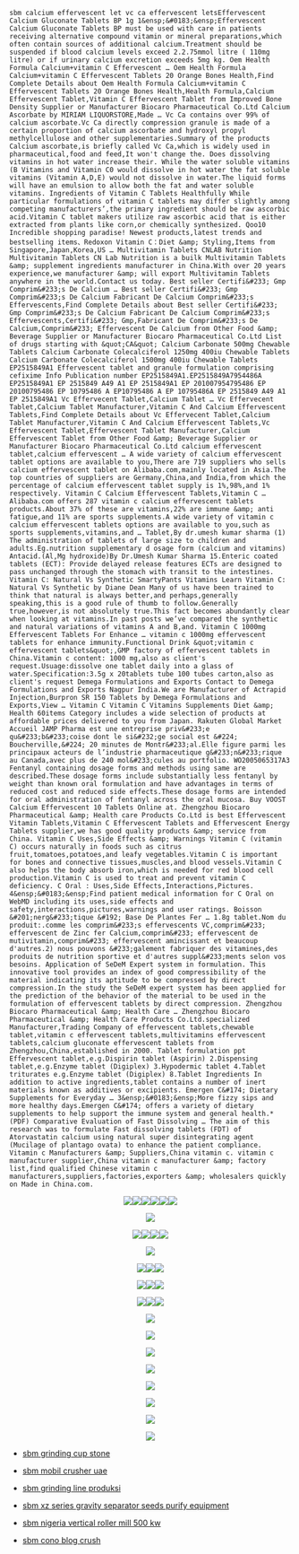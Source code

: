 
```
sbm calcium effervescent let vc ca effervescent letsEffervescent Calcium Gluconate Tablets BP 1g 1&ensp;&#0183;&ensp;Effervescent Calcium Gluconate Tablets BP must be used with care in patients receiving alternative compound vitamin or mineral preparations,which often contain sources of additional calcium.Treatment should be suspended if blood calcium levels exceed 2.2.75mmol litre ( 110mg litre) or if urinary calcium excretion exceeds 5mg kg. Oem Health Formula Calcium+vitamin C Effervescent … Oem Health Formula Calcium+vitamin C Effervescent Tablets 20 Orange Bones Health,Find Complete Details about Oem Health Formula Calcium+vitamin C Effervescent Tablets 20 Orange Bones Health,Health Formula,Calcium Effervescent Tablet,Vitamin C Effervescent Tablet from Improved Bone Density Supplier or Manufacturer Biocaro Pharmaceutical Co.Ltd Calcium Ascorbate by MIRIAM LIQUORSTORE,Made … Vc Ca contains over 99% of calcium ascorbate.Vc Ca directly compression granule is made of a certain proportion of calcium ascorbate and hydroxyl propyl methylcellulose and other supplementaries.Summary of the products Calcium ascorbate,is briefly called Vc Ca,which is widely used in pharmaceutical,food and feed,It won't change the. Does dissolving vitamins in hot water increase their. While the water soluble vitamins (B Vitamins and Vitamin C0 would dissolve in hot water the fat soluble vitamins (Vitamin A,D,E) would not dissolve in water.The liquid forms will have an emulsion to allow both the fat and water soluble vitamins. Ingredients of Vitamin C Tablets Healthfully While particular formulations of vitamin C tablets may differ slightly among competing manufacturers’,the primary ingredient should be raw ascorbic acid.Vitamin C tablet makers utilize raw ascorbic acid that is either extracted from plants like corn,or chemically synthesized. Qoo10 Incredible shopping paradise! Newest products,latest trends and bestselling items、Redoxon Vitamin C：Diet &amp; Styling,Items from Singapore,Japan,Korea,US … Multivitamin Tablets CNLAB Nutrition Multivitamin Tablets CN Lab Nutrition is a builk Multivitamin Tablets &amp; supplement ingredients manufacturer in China.With over 20 years experience,we manufacturer &amp; will export Multivitamin Tablets anywhere in the world.Contact us today. Best seller Certifi&#233; Gmp Comprim&#233;s De Calcium … Best seller Certifi&#233; Gmp Comprim&#233;s De Calcium Fabricant De Calcium Comprim&#233;s Effervescents,Find Complete Details about Best seller Certifi&#233; Gmp Comprim&#233;s De Calcium Fabricant De Calcium Comprim&#233;s Effervescents,Certifi&#233; Gmp,Fabricant De Comprim&#233;s De Calcium,Comprim&#233; Effervescent De Calcium from Other Food &amp; Beverage Supplier or Manufacturer Biocaro Pharmaceutical Co.Ltd List of drugs starting with &quot;CA&quot; Calcium Carbonate 500mg Chewable Tablets Calcium Carbonate Colecalciferol 1250mg 400iu Chewable Tablets Calcium Carbonate Colecalciferol 1500mg 400iu Chewable Tablets EP2515849A1 Effervescent tablet and granule formulation comprising cefixime Info Publication number EP2515849A1.EP2515849A7954486A EP2515849A1 EP 2515849 A49 A1 EP 2515849A1 EP 201007954795486 EP 20100795486 EP 10795486 A EP10795486 A EP 10795486A EP 2515849 A49 A1 EP 2515849A1 Vc Effervecent Tablet,Calcium Tablet … Vc Effervecent Tablet,Calcium Tablet Manufacturer,Vitamin C And Calcium Effervescent Tablets,Find Complete Details about Vc Effervecent Tablet,Calcium Tablet Manufacturer,Vitamin C And Calcium Effervescent Tablets,Vc Effervescent Tablet,Effervescent Tablet Manufacturer,Calcium Effervescent Tablet from Other Food &amp; Beverage Supplier or Manufacturer Biocaro Pharmaceutical Co.Ltd calcium effervescent tablet,calcium effervescent … A wide variety of calcium effervescent tablet options are available to you,There are 719 suppliers who sells calcium effervescent tablet on Alibaba.com,mainly located in Asia.The top countries of suppliers are Germany,China,and India,from which the percentage of calcium effervescent tablet supply is 1%,98%,and 1% respectively. Vitamin C Calcium Effervescent Tablets,Vitamin C … Alibaba.com offers 287 vitamin c calcium effervescent tablets products.About 37% of these are vitamins,22% are immune &amp; anti fatigue,and 11% are sports supplements.A wide variety of vitamin c calcium effervescent tablets options are available to you,such as sports supplements,vitamins,and … Tablet,By dr.umesh kumar sharma (1) The administration of tablets of large size to children and adults.Eg.nutrition supplementary d osage form (calcium and vitamins) Antacid.(Al,Mg hydroxide)By Dr.Umesh Kumar Sharma 15.Enteric coated tablets (ECT): Provide delayed release features ECTs are designed to pass unchanged through the stomach with transit to the intestines. Vitamin C: Natural Vs Synthetic SmartyPants Vitamins Learn Vitamin C: Natural Vs Synthetic by Diane Dean Many of us have been trained to think that natural is always better,and perhaps,generally speaking,this is a good rule of thumb to follow.Generally true,however,is not absolutely true.This fact becomes abundantly clear when looking at vitamins.In past posts we’ve compared the synthetic and natural variations of vitamins A and B,and. Vitamin C 1000mg Effervescent Tablets For Enhance … vitamin c 1000mg effervescent tablets for enhance immunity.Functional Drink &quot;vitamin c effervescent tablets&quot;,GMP factory of effervescent tablets in China.Vitamin c content: 1000 mg,also as client's request.Usuage:dissolve one tablet daily into a glass of water.Specification:3.5g x 20tablets tube 100 tubes carton,also as client's request Demega Formulations and Exports Contact to Demega Formulations and Exports Nagpur India.We are Manufacturer of Actrapid Injection,Burpron SR 150 Tablets by Demega Formulations and Exports,View … Vitamin C Vitamin C Vitamins Supplements Diet &amp; Health 60items Category includes a wide selection of products at affordable prices delivered to you from Japan. Rakuten Global Market Accueil JAMP Pharma est une entreprise priv&#233;e qu&#233;b&#233;coise dont le si&#232;ge social est &#224; Boucherville,&#224; 20 minutes de Montr&#233;al.Elle figure parmi les principaux acteurs de l’industrie pharmaceutique g&#233;n&#233;rique au Canada,avec plus de 240 mol&#233;cules au portfolio. WO2005065317A3 Fentanyl containing dosage forms and methods using same are described.These dosage forms include substantially less fentanyl by weight than known oral formulation and have advantages in terms of reduced cost and reduced side effects.These dosage forms are intended for oral administration of fentanyl across the oral mucosa. Buy VOOST Calcium Effervescent 10 Tablets Online at. Zhengzhou Biocaro Pharmaceutical &amp; Health care Products Co.Ltd is best Effervescent Vitamin Tablets,Vitamin C Effervescent Tablets and Effervescent Energy Tablets supplier,we has good quality products &amp; service from China. Vitamin C Uses,Side Effects &amp; Warnings Vitamin C (vitamin C) occurs naturally in foods such as citrus fruit,tomatoes,potatoes,and leafy vegetables.Vitamin C is important for bones and connective tissues,muscles,and blood vessels.Vitamin C also helps the body absorb iron,which is needed for red blood cell production.Vitamin C is used to treat and prevent vitamin C deficiency. C Oral : Uses,Side Effects,Interactions,Pictures. 4&ensp;&#0183;&ensp;Find patient medical information for C Oral on WebMD including its uses,side effects and safety,interactions,pictures,warnings and user ratings. Boisson &#201;nerg&#233;tique &#192; Base De Plantes Fer … 1.8g tablet.Nom du produit:.comme les comprim&#233;s effervescents VC,comprim&#233; effervescent de Zinc fer Calcium,comprim&#233; effervescent de mutivitamin,comprim&#233; effervescent amincissant et beaucoup d'autres.2) nous pouvons &#233;galement fabriquer des vitamines,des produits de nutrition sportive et d'autres suppl&#233;ments selon vos besoins. Application of SeDeM Expert system in formulation. This innovative tool provides an index of good compressibility of the material indicating its aptitude to be compressed by direct compression.In the study the SeDeM expert system has been applied for the prediction of the behavior of the material to be used in the formulation of effervescent tablets by direct compression. Zhengzhou Biocaro Pharmaceutical &amp; Health Care … Zhengzhou Biocaro Pharmaceutical &amp; Health Care Products Co.Ltd.specialized Manufacturer,Trading Company of effervescent tablets,chewable tablet,vitamin c effervescent tablets,multivitamins effervescent tablets,calcium gluconate effervescent tablets from Zhengzhou,China,established in 2000. Tablet formulation ppt Effervescent tablet,e.g.Dispirin tablet (Aspirin) 2.Dispensing tablet,e.g.Enzyme tablet (Digiplex) 3.Hypodermic tablet 4.Tablet triturates e.g.Enzyme tablet (Digiplex) 8.Tablet Ingredients In addition to active ingredients,tablet contains a number of inert materials known as additives or excipients. Emergen C&#174; Dietary Supplements for Everyday … 3&ensp;&#0183;&ensp;More fizzy sips and more healthy days.Emergen C&#174; offers a variety of dietary supplements to help support the immune system and general health.* (PDF) Comparative Evaluation of Fast Dissolving … The aim of this research was to formulate Fast dissolving tablets (FDT) of Atorvastatin calcium using natural super disintegrating agent (Mucilage of plantago ovata) to enhance the patient compliance. Vitamin c Manufacturers &amp; Suppliers,China vitamin c. vitamin c manufacturer supplier,China vitamin c manufacturer &amp; factory list,find qualified Chinese vitamin c manufacturers,suppliers,factories,exporters &amp; wholesalers quickly on Made in China.com. 
```

<div align="center">
  
<a rel="nofollow" href="https://m.shibang-china.com?f=github&k=sbm+calcium+effervescent+let+vc+ca+effervescent+lets"><img src="https://static.shibang-china.com/en/l.png"></a><img src="https://static.shibang-china.com/en/hw.png"><a rel="nofollow" href="https://m.shibang-china.com/product/?f=github&k=sbm+calcium+effervescent+let+vc+ca+effervescent+lets"><img src="https://static.shibang-china.com/en/p.png"></a><a rel="nofollow" href="https://m.shibang-china.com/cases/?f=github&k=sbm+calcium+effervescent+let+vc+ca+effervescent+lets"><img src="https://static.shibang-china.com/en/c.png"></a><a rel="nofollow" href="https://m.shibang-china.com/news/?f=github&k=sbm+calcium+effervescent+let+vc+ca+effervescent+lets"><img src="https://static.shibang-china.com/en/n.png"></a><a rel="nofollow" href="https://m.shibang-china.com?f=github&k=sbm+calcium+effervescent+let+vc+ca+effervescent+lets"><img src="https://static.shibang-china.com/en/m.png"></a>

<a rel="nofollow" href="https://m.shibang-china.com/product/?f=github&k=sbm+calcium+effervescent+let+vc+ca+effervescent+lets"><img src="https://static.shibang-china.com/en/b.jpg"></a>
  
<a rel="nofollow" href="https://m.shibang-china.com/solution-aggregate.html?f=github&k=sbm+calcium+effervescent+let+vc+ca+effervescent+lets"><img src="https://static.shibang-china.com/en/a.jpg"></a><a rel="nofollow" href="https://m.shibang-china.com/solution-mine.html?f=github&k=sbm+calcium+effervescent+let+vc+ca+effervescent+lets"><img src="https://static.shibang-china.com/en/m.jpg"></a><a rel="nofollow" href="https://m.shibang-china.com/solution-mill.html?f=github&k=sbm+calcium+effervescent+let+vc+ca+effervescent+lets"><img src="https://static.shibang-china.com/en/g.jpg"></a><a rel="nofollow" href="https://m.shibang-china.com/solution-epc.html?f=github&k=sbm+calcium+effervescent+let+vc+ca+effervescent+lets"><img src="https://static.shibang-china.com/en/e.jpg"></a>

<a rel="nofollow" href="https://m.shibang-china.com/product/?f=github&k=sbm+calcium+effervescent+let+vc+ca+effervescent+lets"><img src="https://static.shibang-china.com/en/a-p.png"></a>

<a rel="nofollow" href="https://m.shibang-china.com/product/crusher/c6x.html?f=github&k=sbm+calcium+effervescent+let+vc+ca+effervescent+lets"><img src="https://static.shibang-china.com/en/j.jpg"></a><a rel="nofollow" href="https://m.shibang-china.com/product/crusher/ci5x.html?f=github&k=sbm+calcium+effervescent+let+vc+ca+effervescent+lets"><img src="https://static.shibang-china.com/en/i.jpg"></a><a rel="nofollow" href="https://m.shibang-china.com/product/crusher/hst.html?f=github&k=sbm+calcium+effervescent+let+vc+ca+effervescent+lets"><img src="https://static.shibang-china.com/en/c.jpg"></a>

<a rel="nofollow" href="https://m.shibang-china.com/product/mill/mtw.html?f=github&k=sbm+calcium+effervescent+let+vc+ca+effervescent+lets"><img src="https://static.shibang-china.com/en/mtw.jpg"></a><a rel="nofollow" href="https://m.shibang-china.com/product/mill/scm.html?f=github&k=sbm+calcium+effervescent+let+vc+ca+effervescent+lets"><img src="https://static.shibang-china.com/en/scm.jpg"></a><a rel="nofollow" href="https://m.shibang-china.com/product/mill/lm.html?f=github&k=sbm+calcium+effervescent+let+vc+ca+effervescent+lets"><img src="https://static.shibang-china.com/en/lm.jpg"></a>

<a rel="nofollow" href="https://m.shibang-china.com/product/sand/vsi6x.html?f=github&k=sbm+calcium+effervescent+let+vc+ca+effervescent+lets"><img src="https://static.shibang-china.com/en/6x.jpg"></a><a rel="nofollow" href="https://m.shibang-china.com/product/sand/vu.html?f=github&k=sbm+calcium+effervescent+let+vc+ca+effervescent+lets"><img src="https://static.shibang-china.com/en/vu.jpg"></a><a rel="nofollow" href="https://m.shibang-china.com/product/mobile/klun.html?f=github&k=sbm+calcium+effervescent+let+vc+ca+effervescent+lets"><img src="https://static.shibang-china.com/en/k.jpg"></a>

<a rel="nofollow" href="https://m.shibang-china.com/cases/?f=github&k=sbm+calcium+effervescent+let+vc+ca+effervescent+lets"><img src="https://static.shibang-china.com/en/case.png"></a>

<a rel="nofollow" href="https://m.shibang-china.com/cases/aggregate/202.html?f=github&k=sbm+calcium+effervescent+let+vc+ca+effervescent+lets"><img src="https://static.shibang-china.com/en/c-1.jpg"></a>

<a rel="nofollow" href="https://m.shibang-china.com/cases/aggregate/203.html?f=github&k=sbm+calcium+effervescent+let+vc+ca+effervescent+lets"><img src="https://static.shibang-china.com/en/c-2.jpg"></a>

<a rel="nofollow" href="https://m.shibang-china.com/cases/mill/123.html?f=github&k=sbm+calcium+effervescent+let+vc+ca+effervescent+lets"><img src="https://static.shibang-china.com/en/c-3.jpg"></a>

<a rel="nofollow" href="https://m.shibang-china.com/contact_us.html?f=github&k=sbm+calcium+effervescent+let+vc+ca+effervescent+lets"><img src="https://static.shibang-china.com/en/contact.png"></a>

<a rel="nofollow" href="https://swt.shibang-china.com/?f=github&k=sbm+calcium+effervescent+let+vc+ca+effervescent+lets"><img src="https://static.shibang-china.com/en/chat.png"></a>

<a rel="nofollow" href="https://whatsapp.shibangsoft.com/WhatsApp.php?f=github&k=sbm+calcium+effervescent+let+vc+ca+effervescent+lets"><img src="https://static.shibang-china.com/en/whatsapp.png"></a>

<a rel="nofollow" href="https://m.shibang-china.com/?f=github&k=sbm+calcium+effervescent+let+vc+ca+effervescent+lets"><img src="https://static.shibang-china.com/en/website.png"></a>

</div>


* [sbm grinding cup stone](sbm%20grinding%20cup%20stone.md)

* [sbm mobil crusher uae](sbm%20mobil%20crusher%20uae.md)

* [sbm grinding line produksi](sbm%20grinding%20line%20produksi.md)

* [sbm xz series gravity separator seeds purify equipment](sbm%20xz%20series%20gravity%20separator%20seeds%20purify%20equipment.md)

* [sbm nigeria vertical roller mill 500 kw](sbm%20nigeria%20vertical%20roller%20mill%20500%20kw.md)

* [sbm cono blog crush](sbm%20cono%20blog%20crush.md)